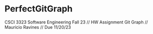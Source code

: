 # PerfectGitGraph
CSCI 3323 Software Engineering Fall 23 // HW Assignment Git Graph // Mauricio Ravines // Due 11/20/23
